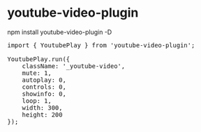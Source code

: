 # youtube-video-plugin
npm install youtube-video-plugin -D

<pre>
import { YoutubePlay } from 'youtube-video-plugin';

YoutubePlay.run({
    className: '_youtube-video',
    mute: 1,
    autoplay: 0,
    controls: 0,
    showinfo: 0,
    loop: 1,
    width: 300,
    height: 200
});
</pre>
